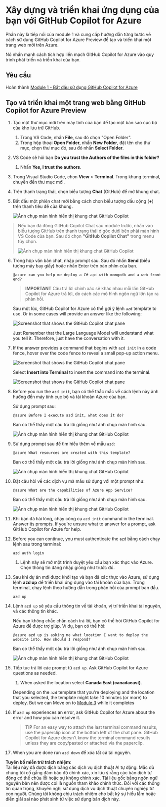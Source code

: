 # Xây dựng và triển khai ứng dụng của bạn với GitHub Copilot for Azure

Phần này là tiếp nối của module 1 và cung cấp hướng dẫn từng bước về cách sử dụng GitHub Copilot for Azure Preview để tạo và triển khai một trang web mới trên Azure.

Nó nhấn mạnh cách tích hợp liền mạch GitHub Copilot for Azure vào quy trình phát triển và triển khai của bạn.

## Yêu cầu

Hoàn thành [Module 1 - Bắt đầu sử dụng GitHub Copilot for Azure](./01-Getting-Started-with-GitHub-Copilot-for-Azure.md)

## Tạo và triển khai một trang web bằng GitHub Copilot for Azure Preview

1. Tạo một thư mục mới trên máy tính của bạn để tạo một bản sao cục bộ của kho lưu trữ GitHub.
    1. Trong VS Code, nhấn **File**, sau đó chọn "Open Folder".
    1. Trong hộp thoại **Open Folder**, nhấn **New Folder**, đặt tên cho thư mục, chọn thư mục đó, sau đó nhấn **Select Folder**.

1. VS Code sẽ hỏi bạn **Do you trust the Authors of the files in this folder?**
    1. Nhấn **Yes, I trust the authors**.

1. Trong Visual Studio Code, chọn **View** > **Terminal**. Trong khung terminal, chuyển đến thư mục mới.

1. Trên thanh trạng thái, chọn biểu tượng **Chat** (GitHub) để mở khung chat.

1. Bắt đầu một phiên chat mới bằng cách chọn biểu tượng dấu cộng (**+**) trên thanh tiêu đề của khung.

   ![Ảnh chụp màn hình hiển thị khung chat GitHub Copilot](../../../06-Using-GitHub-Copilot-for-Azure-to-Deploy-to-Cloud/images/mod2-CopilotChat.png "Bắt đầu một phiên chat mới")

> Nếu bạn đã đóng GitHub Copilot Chat sau module trước, nhấn vào biểu tượng GitHub trên thanh trạng thái ở góc dưới bên phải màn hình VS Code của bạn. Sau đó chọn **"GitHub Copilot Chat"** trong menu tùy chọn.
>
> ![Ảnh chụp màn hình hiển thị khung chat GitHub Copilot](../../../06-Using-GitHub-Copilot-for-Azure-to-Deploy-to-Cloud/images/mod2-CopilotChat-2.png "Bắt đầu một phiên chat mới")

6. Trong hộp văn bản chat, nhập prompt sau. Sau đó nhấn **Send** (biểu tượng máy bay giấy) hoặc nhấn Enter trên bàn phím của bạn.

   ```prompt
   @azure can you help me deploy a C# api with mongodb and a web front end?
   ```

    > **IMPORTANT**
Câu trả lời chính xác sẽ khác nhau mỗi lần GitHub Copilot for Azure trả lời, do cách các mô hình ngôn ngữ lớn tạo ra phản hồi.

   Sau một lúc, GitHub Copilot for Azure có thể gợi ý lệnh `azd` template to use.  Or in some cases will provide an answer like the following:

    ![Screenshot that shows the GitHub Copilot chat pane](../../../06-Using-GitHub-Copilot-for-Azure-to-Deploy-to-Cloud/images/mod2-CopilotChat-3.png "Screenshot that shows a response from GitHub Copilot for Azure with instructions for using a template to create a website in Azure.")

    Just Remember that the Large Language Model will understand what you tell it.  Therefore, just have the conversation with it.

1. If the answer provides a command that begins with `azd init` in a code fence, hover over the code fence to reveal a small pop-up action menu.

    ![Screenshot that shows the GitHub Copilot chat pane](../../../06-Using-GitHub-Copilot-for-Azure-to-Deploy-to-Cloud/images/mod2-CopilotChat-4.png "Screenshot that shows a pop-up menu with an option to insert a code-fenced command into the Visual Studio Code terminal.")

    Select **Insert into Terminal** to insert the command into the terminal.

    ![Screenshot that shows the GitHub Copilot chat pane](../../../06-Using-GitHub-Copilot-for-Azure-to-Deploy-to-Cloud/images/mod2-CopilotChat-5.png "Screenshot that shows the Visual Studio Code terminal after insertion of a code-fenced command.")

1. Before you run the `azd init`, bạn có thể thắc mắc về cách lệnh này ảnh hưởng đến máy tính cục bộ và tài khoản Azure của bạn.

   Sử dụng prompt sau:

   ```prompt
   @azure Before I execute azd init, what does it do?
   ```

   Bạn có thể thấy một câu trả lời giống như ảnh chụp màn hình sau.

   ![Ảnh chụp màn hình hiển thị khung chat GitHub Copilot](../../../06-Using-GitHub-Copilot-for-Azure-to-Deploy-to-Cloud/images/mod2-CopilotChat-6.png "Ảnh chụp màn hình hiển thị phản hồi từ GitHub Copilot for Azure với giải thích về lệnh khởi tạo.")

1. Sử dụng prompt sau để tìm hiểu thêm về mẫu `azd`:

   ```prompt
   @azure What resources are created with this template?
   ```

   Bạn có thể thấy một câu trả lời giống như ảnh chụp màn hình sau.

    ![Ảnh chụp màn hình hiển thị khung chat GitHub Copilot](../../../06-Using-GitHub-Copilot-for-Azure-to-Deploy-to-Cloud/images/mod2-CopilotChat-7.png "Ảnh chụp màn hình hiển thị phản hồi từ GitHub Copilot for Azure với giải thích về các tài nguyên được tạo bởi mẫu gợi ý.")

1. Đặt câu hỏi về các dịch vụ mà mẫu sử dụng với một prompt như:

   ```prompt
   @azure What are the capabilities of Azure App Service?
   ```

   Bạn có thể thấy một câu trả lời giống như ảnh chụp màn hình sau.

    ![Ảnh chụp màn hình hiển thị khung chat GitHub Copilot](../../../06-Using-GitHub-Copilot-for-Azure-to-Deploy-to-Cloud/images/mod2-CopilotChat-8.png "Ảnh chụp màn hình hiển thị phản hồi từ GitHub Copilot for Azure với giải thích về khả năng của Azure App Service.")

1. Khi bạn đã hài lòng, chạy công cụ `azd init` command in the terminal. Answer its prompts. If you're unsure what to answer for a prompt, ask GitHub Copilot for Azure for help.

1. Before you can continue, you must authenticate the `azd` bằng cách chạy lệnh sau trong terminal:

    ```cmd
    azd auth login
    ```

    1. Lệnh này sẽ mở một trình duyệt yêu cầu bạn xác thực vào Azure. Chọn thông tin đăng nhập giống như trước đó.

1. Sau khi dự án mới được khởi tạo và bạn đã xác thực vào Azure, sử dụng lệnh **azd up** để triển khai ứng dụng vào tài khoản của bạn. Trong terminal, chạy lệnh theo hướng dẫn trong phản hồi của prompt ban đầu.

    ```
    azd up
    ```

1. Lệnh `azd up` sẽ yêu cầu thông tin về tài khoản, vị trí triển khai tài nguyên, và các thông tin khác.

    Nếu bạn không chắc chắn cách trả lời, bạn có thể hỏi GitHub Copilot for Azure để được trợ giúp. Ví dụ, bạn có thể hỏi:

    ```prompt
    @azure azd up is asking me what location I want to deploy the website into. How should I respond?
    ```

    Bạn có thể thấy một câu trả lời giống như ảnh chụp màn hình sau.

    ![Ảnh chụp màn hình hiển thị khung chat GitHub Copilot](../../../06-Using-GitHub-Copilot-for-Azure-to-Deploy-to-Cloud/images/mod2-CopilotChat-9.png "Ảnh chụp màn hình hiển thị phản hồi từ GitHub Copilot for Azure với giải thích về các vị trí Azure và cách chọn một vị trí.")

5. Tiếp tục trả lời các prompt từ `azd up`. Ask GitHub Copilot for Azure questions as needed.

    1. When asked the location select **Canada East (canadaeast)**.

    Depending on the `azd` template that you're deploying and the location that you selected, the template might take 10 minutes (or more) to deploy. But we can Move on to [Module 3](./03-Get-Answers-to-your-Questions-about-Azure-Services-and-Resources.md) while it completes

1. If `azd up` experiences an error, ask GitHub Copilot for Azure about the error and how you can resolve it.

    > **TIP**
    > For an easy way to attach the last terminal command results, use the paperclip icon at the bottom left of the chat pane. GitHub Copilot for Azure doesn't know the terminal command results unless they are copy/pasted or attached via the paperclip.


1. When you are done run `azd down` để xóa tất cả tài nguyên.

**Tuyên bố miễn trừ trách nhiệm**:  
Tài liệu này đã được dịch bằng các dịch vụ dịch thuật AI tự động. Mặc dù chúng tôi cố gắng đảm bảo độ chính xác, xin lưu ý rằng các bản dịch tự động có thể chứa lỗi hoặc sự không chính xác. Tài liệu gốc bằng ngôn ngữ nguyên bản nên được coi là nguồn tham khảo chính thức. Đối với các thông tin quan trọng, khuyến nghị sử dụng dịch vụ dịch thuật chuyên nghiệp từ con người. Chúng tôi không chịu trách nhiệm cho bất kỳ sự hiểu lầm hoặc diễn giải sai nào phát sinh từ việc sử dụng bản dịch này.